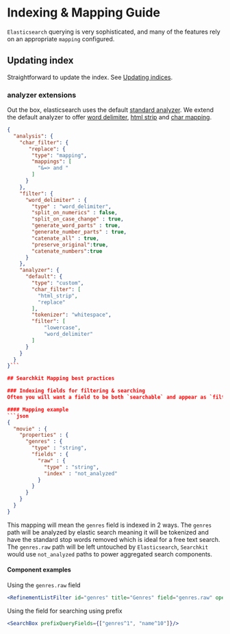 # Indexing & Mapping Guide
`Elasticsearch` querying is very sophisticated, and many of the features rely on an appropriate `mapping` configured.

## Updating index
Straightforward to update the index. See [Updating indices](https://www.elastic.co/guide/en/elasticsearch/reference/current/indices-update-settings.html).

### analyzer extensions
Out the box, elasticsearch uses the default [standard analyzer](https://www.elastic.co/guide/en/elasticsearch/reference/current/analysis-standard-analyzer.html). We extend the default analyzer to offer [word delimiter](https://www.elastic.co/guide/en/elasticsearch/reference/current/analysis-word-delimiter-tokenfilter.html), [html strip](https://www.elastic.co/guide/en/elasticsearch/reference/1.4/analysis-htmlstrip-charfilter.html) and [char mapping](https://www.elastic.co/guide/en/elasticsearch/reference/current/analysis-mapping-charfilter.html).

```json
{
  "analysis": {
    "char_filter": {
       "replace": {
        "type": "mapping",
        "mappings": [
          "&=> and "
        ]
      }
    },
    "filter": {
      "word_delimiter" : {
        "type" : "word_delimiter",
        "split_on_numerics" : false,
        "split_on_case_change" : true,
        "generate_word_parts" : true,
        "generate_number_parts" : true,
        "catenate_all" : true,
        "preserve_original":true,
        "catenate_numbers":true
      }
    },
    "analyzer": {
      "default": {
        "type": "custom",
        "char_filter": [
          "html_strip",
          "replace"
        ],
        "tokenizer": "whitespace",
        "filter": [
            "lowercase",
            "word_delimiter"
        ]
      }
    }
  }
}```

## Searchkit Mapping best practices

### Indexing fields for filtering & searching
Often you will want a field to be both `searchable` and appear as `filters`. A field will need to be indexed in 2 ways to achieve this, and we can make use of multi fields

#### Mapping example
```json
{
  "movie" : {
    "properties" : {
      "genres" : {
        "type" : "string",
        "fields" : {          
          "raw" : {
            "type" : "string",
            "index" : "not_analyzed"
          }
        }
      }
    }
  }
}
```

This mapping will mean the `genres` field is indexed in 2 ways. The `genres` path will be analyzed by elastic search meaning it will be tokenized and have the standard stop words removed which is ideal for a free text search.
The `genres.raw` path will be left untouched by `Elasticsearch`, `Searchkit` would use `not_analyzed` paths to power aggregated search components.

#### Component examples
Using the `genres.raw` field
```jsx
<RefinementListFilter id="genres" title="Genres" field="genres.raw" operator="AND"/>
```
Using the field for searching using prefix
```jsx
<SearchBox prefixQueryFields={["genres^1", "name^10"]}/>
```
